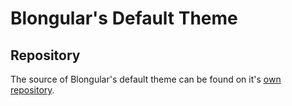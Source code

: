# Blongular's Default Theme

## Repository

The source of Blongular's default theme can be found on it's [own repository](http://github.com/blongular/blongular-theme-default).